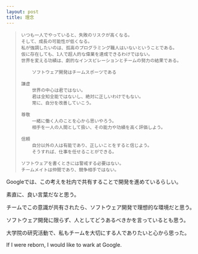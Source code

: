 ```yaml
---
layout: post
title: 理念
---
```


>     いつも一人でやっていると、失敗のリスクが高くなる。
>     そして、成長の可能性が低くなる。 
>     私が強調したいのは、孤高のプログラミング職人はいないということである。
>     仮に存在しても、1人で超人的な偉業を達成できるわけではない。
>     世界を変える功績は、劇的なインスピレーションとチームの努力の結果である。
>     
>         ソフトウェア開発はチームスポーツである
>     
>     謙虚
>         世界の中心は君ではない。
>         君は全知全能ではないし、絶対に正しいわけでもない。
>         常に、自分を改善していこう。
>     
>     尊敬
>         一緒に働く人のことを心から思いやろう。
>         相手を一人の人間として扱い、その能力や功績を高く評価しよう。
>     
>     信頼
>         自分以外の人は有能であり、正しいことをすると信じよう。
>         そうすれば、仕事を任せることができる。
>         
>     ソフトウェアを書くときには警戒する必要はない。
>     チームメイトは仲間であり、競争相手ではない。


Googleでは、この考えを社内で共有することで開発を進めているらしい。

素直に、良い言葉だなと思う。

チームでこの意識が共有されたら、ソフトウェア開発で理想的な環境だと思う。

ソフトウェア開発に限らず、人としてどうあるべきかを言っているとも思う。

大学院の研究活動で、私もチームを大切にする人でありたいと心から思った。

If I were reborn, I would like to wark at Google.

